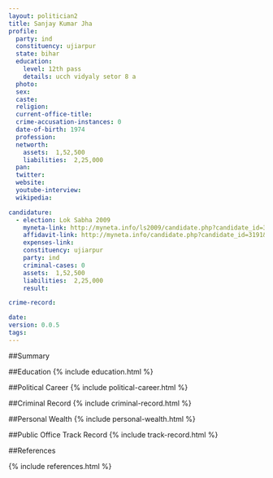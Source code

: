 ```yaml
---
layout: politician2
title: Sanjay Kumar Jha
profile: 
  party: ind
  constituency: ujiarpur
  state: bihar
  education: 
    level: 12th pass
    details: ucch vidyaly setor 8 a
  photo: 
  sex: 
  caste: 
  religion: 
  current-office-title: 
  crime-accusation-instances: 0
  date-of-birth: 1974
  profession: 
  networth: 
    assets:  1,52,500
    liabilities:  2,25,000
  pan: 
  twitter: 
  website: 
  youtube-interview: 
  wikipedia: 

candidature: 
  - election: Lok Sabha 2009
    myneta-link: http://myneta.info/ls2009/candidate.php?candidate_id=3191
    affidavit-link: http://myneta.info/candidate.php?candidate_id=3191&scan=original
    expenses-link: 
    constituency: ujiarpur 
    party: ind
    criminal-cases: 0
    assets:  1,52,500
    liabilities:  2,25,000
    result:  

crime-record: 

date: 
version: 0.0.5
tags: 
---
```

##Summary


##Education
{% include education.html %}


##Political Career
{% include political-career.html %}


##Criminal Record
{% include criminal-record.html %}


##Personal Wealth
{% include personal-wealth.html %}


##Public Office Track Record
{% include track-record.html %}


##References


{% include references.html %}